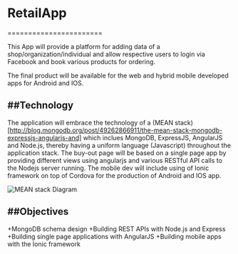 # RetailApp
=======================

This App will provide a platform for adding data of a shop/organization/individual and allow respective users to login via Facebook and book various products for ordering.

The final product will be available for the web and hybrid mobile developed apps for Android and IOS.

##Technology
------------

The application will embrace the technology of a (MEAN stack)[http://blog.mongodb.org/post/49262866911/the-mean-stack-mongodb-expressjs-angularjs-and] which inclues MongoDB, ExpressJS, AngularJS and Node.js, thereby having a uniform language (Javascript) throughout the application stack. The buy-out page will be based on a single page app by providing different views using angularjs and various RESTful API calls to the Nodejs server running. The mobile dev will include using of Ionic framework on top of Cordova for the production of Android and IOS app.

![MEAN stack Diagram](http://www.bacancytechnology.com/wp-content/uploads/2015/03/NSD_Node.png "Source:bacancytechnology")

##Objectives
------------

+MongoDB schema design
+Building REST APIs with Node.js and Express
+Building single page applications with AngularJS
+Building mobile apps with the Ionic framework

